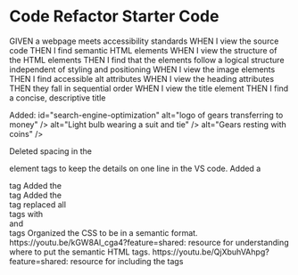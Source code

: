 # Code Refactor Starter Code
GIVEN a webpage meets accessibility standards
WHEN I view the source code
THEN I find semantic HTML elements
WHEN I view the structure of the HTML elements
THEN I find that the elements follow a logical structure independent of styling and positioning
WHEN I view the image elements
THEN I find accessible alt attributes
WHEN I view the heading attributes
THEN they fall in sequential order
WHEN I view the title element
THEN I find a concise, descriptive title

Added:
id="search-engine-optimization"
alt="logo of gears transferring to money" />
alt="Light bulb wearing a suit and tie" />
alt="Gears resting with coins" />
<title>Horiseon Marketing Agency</title>
<meta name="viewport" content="width=device-width, initial-scale=1.0">
Deleted spacing in the <p> element tags to keep the details on one line in the VS code. 
Added a <main> tag
Added the <nav> tag
Added the <footer> tag
replaced all <div> tags with <section> and <article> tags
Organized the CSS to be in a semantic format. 
https://youtu.be/kGW8Al_cga4?feature=shared: resource for understanding where to put the semantic HTML tags. 
https://youtu.be/QjXbuhVAhpg?feature=shared: resource for including the <allt> tags 